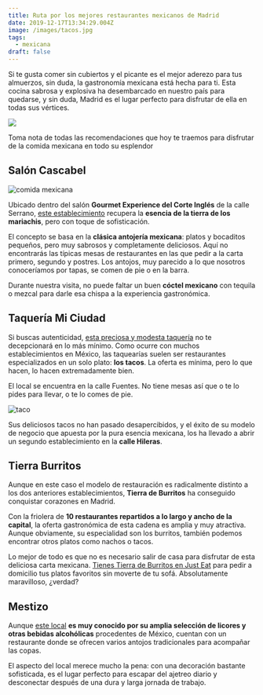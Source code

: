 ```yaml
---
title: Ruta por los mejores restaurantes mexicanos de Madrid
date: 2019-12-17T13:34:29.004Z
image: /images/tacos.jpg
tags:
  - mexicana
draft: false
---
```

Si te gusta comer sin cubiertos y el picante es el mejor aderezo para tus almuerzos, sin duda, la gastronomía mexicana está hecha para ti. Esta cocina sabrosa y explosiva ha desembarcado en nuestro país para quedarse, y sin duda, Madrid es el lugar perfecto para disfrutar de ella en todas sus vértices. 

![](/images/burritos.jpg)

Toma nota de todas las recomendaciones que hoy te traemos para disfrutar de la comida mexicana en todo su esplendor

## Salón Cascabel

![comida mexicana](/images/comida-mexicana.jpg)

Ubicado dentro del salón **Gourmet Experience del Corte Inglés** de la calle Serrano, [este establecimiento](https://saloncascabel.com/) recupera la **esencia de la tierra de los mariachis**, pero con toque de sofisticación.

El concepto se basa en la **clásica antojería mexicana**: platos y bocaditos pequeños, pero muy sabrosos y completamente deliciosos. Aquí no encontrarás las típicas mesas de restaurantes en las que pedir a la carta primero, segundo y postres. Los antojos, muy parecido a lo que nosotros conoceríamos por tapas, se comen de pie o en la barra. 

Durante nuestra visita, no puede faltar un buen **cóctel mexicano** con tequila o mezcal para darle esa chispa a la experiencia gastronómica.

## Taquería Mi Ciudad

Si buscas autenticidad, [esta preciosa y modesta taquería](https://www.madridcoolblog.com/2014/10/taqueria-mi-ciudad-autentico-mexicano-en-opera/) no te decepcionará en lo más mínimo. Como ocurre con muchos establecimientos en México, las taquearías suelen ser restaurantes especializados en un solo plato: **los tacos**. La oferta es mínima, pero lo que hacen, lo hacen extremadamente bien. 

El local se encuentra en la calle Fuentes. No tiene mesas así que o te lo pides para llevar, o te lo comes de pie.

![taco](/images/taco.jpg)

Sus deliciosos tacos no han pasado desapercibidos, y el éxito de su modelo de negocio que apuesta por la pura esencia mexicana, los ha llevado a abrir un segundo establecimiento en la **calle Hileras**. 

## Tierra Burritos

Aunque en este caso el modelo de restauración es radicalmente distinto a los dos anteriores establecimientos, **Tierra de Burritos** ha conseguido conquistar corazones en Madrid. 

Con la friolera de **10 restaurantes repartidos a lo largo y ancho de la capital**, la oferta gastronómica de esta cadena es amplia y muy atractiva. Aunque obviamente, su especialidad son los burritos, también podemos encontrar otros platos como nachos o tacos.

Lo mejor de todo es que no es necesario salir de casa para disfrutar de esta deliciosa carta mexicana. [Tienes Tierra de Burritos en Just Eat](https://www.just-eat.es/a-domicilio/cadenas/tierra-burritos) para pedir a domicilio tus platos favoritos sin moverte de tu sofá. Absolutamente maravilloso, ¿verdad?

## Mestizo

Aunque [este local](http://madrid.mestizomx.com/) **es muy conocido por su amplia selección de licores y otras bebidas alcohólicas** procedentes de México, cuentan con un restaurante donde se ofrecen varios antojos tradicionales para acompañar las copas. 

El aspecto del local merece mucho la pena: con una decoración bastante sofisticada, es el lugar perfecto para escapar del ajetreo diario y desconectar después de una dura y larga jornada de trabajo.
